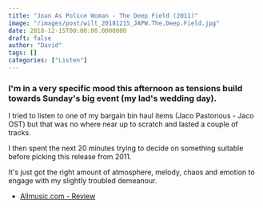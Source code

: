```yaml
---
title: "Joan As Police Woman - The Deep Field (2011)"
image: "/images/post/wilt_20181215_JAPW.The.Deep.Field.jpg"
date: 2018-12-15T00:00:00.0000000
draft: false
author: "David"
tags: []
categories: ["Listen"]
---
```

### I'm in a very specific mood this afternoon as tensions build towards Sunday's big event (my lad's wedding day).

 I tried to listen to one of my bargain bin haul items (Jaco Pastorious - Jaco OST) but that was no where near up to scratch and lasted a couple of tracks. 

 I then spent the next 20 minutes trying to decide on something suitable before picking this release from 2011.

 It's just got the right amount of atmosphere, melody, chaos and emotion to engage with my slightly troubled demeanour.

-  [Allmusic.com - Review](https://www.allmusic.com/album/the-deep-field-mw0002090235)